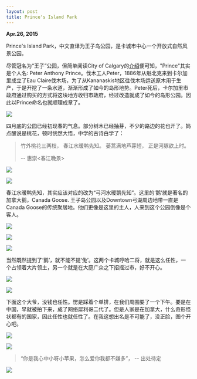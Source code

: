 ```yaml
---
layout: post
title: Prince's Island Park
---
```

**Apr.26, 2015**

Prince's Island Park，中文直译为王子岛公园，是卡城市中心一个开放式自然风景公园。

尽管冠名为“王子”公园，但简单阅读City of Calgary的[介绍](http://www.calgary.ca/CSPS/Parks/Pages/Locations/Downtown-parks/Princes-Island-Park.aspx)便可知，"Prince"其实是个人名: Peter Anthony Prince。伐木工人Peter，1886年从魁北克来到卡尔加里成立了Eau Claire伐木场，为了从Kananaskis地区往伐木场运送原木用于生产，于是开挖了一条水道，渐渐形成了如今的岛形地势。Peter死后，卡尔加里市政府通过购买的方式将这块地方收归市政府，经过改造就成了如今的岛形公园。因此以Prince命名也就顺理成章了。

![](http://i.imgur.com/sL0OgFp.jpg)

四月底的公园已经初现春的气息。部分树木已经抽芽，不少的路边的花也开了。妈点醒说是桃花，顿时恍然大悟，中学的古诗白学了：

> 竹外桃花三两枝，
> 春江水暖鸭先知。
> 蒌蒿满地芦芽短，
> 正是河豚欲上时。
> 
> -- 惠崇<春江晚景>

![](http://i.imgur.com/2CH7mT2.jpg)

![](http://i.imgur.com/8sDJnLx.jpg)

春江水暖鸭先知，其实应该对应的改为“弓河水暖鹅先知”。这里的‘鹅’就是著名的加拿大鹅，Canada Goose. 王子岛公园以及Downtown弓湖周边地带一直是Canada Goose的传统聚居地。他们更像是这里的主人，人来到这个公园倒像是个客人。

![](http://i.imgur.com/HhF9Gxn.jpg)

![](http://i.imgur.com/Oewas7J.jpg)

![](http://i.imgur.com/I1bL6Ui.jpg)

当然既然提到了‘鹅’，就不能不提‘兔’。这两个卡城哼哈二将，就是这么任性，一个占领着大片领土，另一个就是在大庭广众之下招摇过市，好不开心。

![](http://i.imgur.com/w0zMo7P.jpg)

![](http://i.imgur.com/YvvDrYA.jpg)

下面这个大爷，没钱也任性。愣是踩着个单排，在我们周围耍了一个下午。要是在中国，早就被拍下来，成了网络犀利哥二代了。但是人家是在加拿大，什么奇形怪状都有的国家，因此任性也就任性了。在我这想出名是不可能了，没正脸，图个开心吧。

![](http://i.imgur.com/mKlZ93y.jpg)

![](http://i.imgur.com/1HvZKiR.jpg)

> “你是我心中小呀小苹果，怎么爱你我都不嫌多”， -- 出处待定

![](http://i.imgur.com/wv4XxMw.jpg)